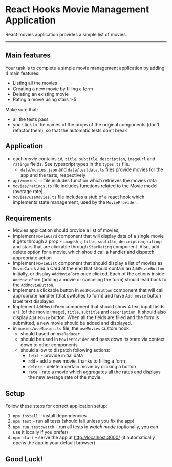 # React Hooks Movie Management Application

React movies application provides a simple list of movies.

----

## Main features

Your task is to complete a simple movie management application by adding 4 main features:
- Listing all the movies
- Creating a new movie by filling a form
- Deleting an existing movie
- Rating a movie using stars 1-5

Make sure that:
- all the tests pass
- you stick to the names of the props of the original components (don't refactor them), so that the automatic tests don't break

## Application

- each *movie* contains `id`, `title`, `subtitle`, `description`, `imageUrl` and `ratings` fields. See typescript types in the `types.ts` file.
    - `data/movies.json` and `data/testdata.ts` files provide movies for the app and the tests, respectively
- `api/movies.ts` file includes function which retrieves the movies data
- `movies/ratings.ts` file includes functions related to the Movie model (average rate)
- `movies/useMovies.ts` file includes a stub of a react hook which implements state management, used by the `MovieProvider`.

## Requirements

- Movies application should provide a list of movies, 
- Implement `MovieCard` component that will display data of a single movie it gets through a prop - `imageUrl`, `title`, `subtitle`, `description`, `ratings` and stars that are clickable through `StarRating` component. Also, add delete option for a movie, which should call a handler and dispatch appropriate action
- Implement `MovieList` component that should display a list of movies as `MovieCard`s and a Card at the end that should contain an `AddMovieButton` initially, or display `AddMovieForm` once clicked. Each of the actions inside `AddMovieForm` (adding a movie or canceling the form) should lead back to the `AddMovieButton`.
- Implement a clickable button in `AddMovieButton` component that will call appropriate handler (that switches to form) and have `Add movie` button label text displayed
- Implement `AddMovieForm` component that should show 4 text input fields: `url` (of the movie image), `title`, `subtitle` and `description`. It should also display `Add Movie` button. When all the fields are filled and the form is submitted, a new movie should be added and displayed.
- in `movies/useMovies.ts` file, the `useMovies` custom hook:
    - should based on `useReducer`
    - should be used in `MovieProvider` and pass down its state via context down to other components
    - should allow to dispatch following actions:
        - `fetch` - provide initial data
        - `add` - add a new movie, thanks to filling a form
        - `delete` - delete a certain movie by clicking a button
        - `rate` - rate a movie which aggregates all the rates and displays the new average rate of the movie.

## Setup

Follow these steps for correct application setup:

1. `npm install` – install dependencies
2. `npm test` – run all tests (should fail unless you fix the app)
3. `npm run test:watch` - run all tests in _watch mode_ (optionally, you can use it locally if you prefer)
4. `npm start` – serve the app at [http://localhost:3000/](http://localhost:3000/) (it automatically opens the app in your default browser)

## Good Luck!
